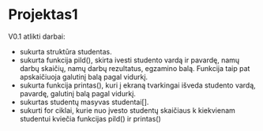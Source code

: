 # Projektas1
V0.1 atlikti darbai:
* sukurta struktūra studentas.
* sukurta funkcija pild(), skirta ivesti studento vardą ir pavardę, namų darbų skaičių, namų darbų rezultatus, egzamino balą. Funkcija taip pat apskaičiuoja galutinį balą pagal vidurkį.
* sukurta funkcija printas(), kuri į ekraną tvarkingai išveda studento vardą, pavardę, galutinį balą pagal vidurkį.
* sukurtas studentų masyvas studentai[].
* sukurti for ciklai, kurie nuo įvesto studentų skaičiaus k kiekvienam studentui kviečia funkcijas pild() ir printas()
